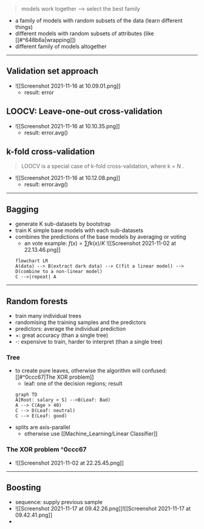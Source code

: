 > models work together --> select the best family

- a family of models with random subsets of the data (learn different things)
- different models with random subsets of attributes (like [[#^648b6a|wrapping]])
- different family of models altogether
***
## Validation set approach
- ![[Screenshot 2021-11-16 at 10.09.01.png]]
	- result: error

## LOOCV: Leave-one-out cross-validation
- ![[Screenshot 2021-11-16 at 10.10.35.png]]
	- result: error.avg()

## k-fold cross-validation
> LOOCV is a special case of k-fold cross-validation, where k = N .
- ![[Screenshot 2021-11-16 at 10.12.08.png]]
	- result: error.avg()

***
## Bagging
- generate K sub-datasets by bootstrap
- train K simple base models with each sub-datasets
- combines the predictions of the base models by averaging or voting
	- an vote example: $f(x)=\sum fk(x)/K$ ![[Screenshot 2021-11-02 at 22.13.46.png]]
	``` mermaid
	flowchart LR
	A(data) --> B(extract dark data) --> C(fit a linear model) --> D(combine to a non-linear model)
	C -->|repeat| A
	```
***
## Random forests
- train many individual trees
- randomising the training samples and the predictors
- predictors: average the individual prediction
- +: great accuracy (than a single tree)
- -: expensive to train, harder to interpret (than a single tree)
### Tree
- to create pure leaves, otherwise the algorithm will confused: [[#^0ccc67|The XOR problem]]
	- leaf: one of the decision regions; result
	```mermaid
	graph TD
	A[Root: salary > S] -->B(Leaf: Bad)
	A --> C(Age > 40)
	C --> D(Leaf: neutral)
	C --> E(Leaf: good)
	```
- splits are axis-parallel
	- otherwise use [[Machine_Learning/Linear Classifier]]
### The XOR problem ^0ccc67
- ![[Screenshot 2021-11-02 at 22.25.45.png]]

***
## Boosting
- sequence: supply previous sample
- ![[Screenshot 2021-11-17 at 09.42.26.png]]![[Screenshot 2021-11-17 at 09.42.41.png]]
- 